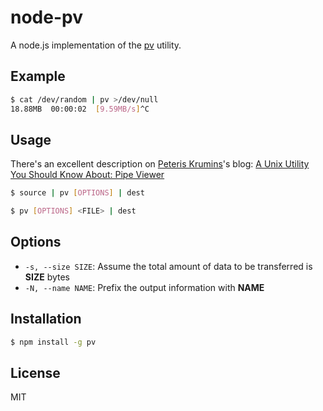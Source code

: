 
# node-pv

  A node.js implementation of the [pv](http://www.ivarch.com/programs/pv.shtml) utility.

## Example

```bash
$ cat /dev/random | pv >/dev/null
18.88MB  00:00:02  [9.59MB/s]^C
```

## Usage

  There's an excellent description on
  [Peteris Krumins](https://github.com/pkrumins)'s blog:
  [A Unix Utility You Should Know About: Pipe Viewer](http://www.catonmat.net/blog/unix-utilities-pipe-viewer/)

```bash
$ source | pv [OPTIONS] | dest

$ pv [OPTIONS] <FILE> | dest
```

## Options

  - `-s, --size SIZE`: Assume the total amount of data to be transferred is __SIZE__ bytes
  - `-N, --name NAME`: Prefix the output information with __NAME__

## Installation

```bash
$ npm install -g pv
```

## License

  MIT

